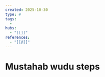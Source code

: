 ```yaml
---
created: 2025-10-30
type: #
tags:
  - 
hubs:
  - "[[]]"
references:
  - "[[@]]"
---
```


# Mustahab wudu steps

